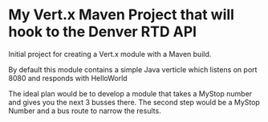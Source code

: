 # My Vert.x  Maven Project that will hook to the Denver RTD API

Initial project for creating a Vert.x module with a Maven build.

By default this module contains a simple Java verticle which listens on port 8080 and responds with HelloWorld

The ideal plan would be to develop a module that takes a MyStop number and gives you the next 3 busses there.
The second step would be a MyStop Number and a bus route to narrow the results.
